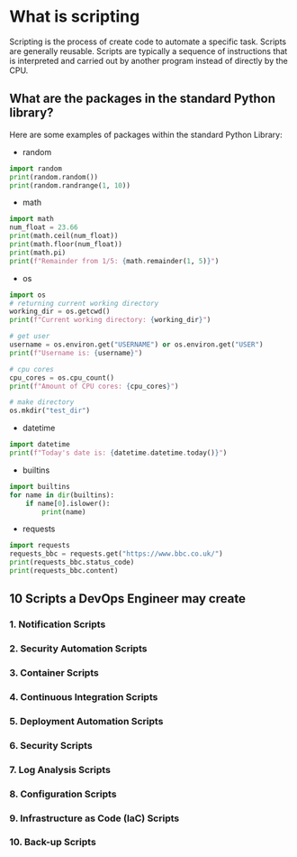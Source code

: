# What is scripting
Scripting is the process of create code to automate a specific task. Scripts are generally reusable.
Scripts are typically a sequence of instructions that is interpreted and carried out by another program
instead of directly by the CPU.

## What are the packages in the standard Python library?
Here are some examples of packages within the standard Python Library:
* random
```python
import random
print(random.random())
print(random.randrange(1, 10))
```
* math
```python
import math
num_float = 23.66
print(math.ceil(num_float))
print(math.floor(num_float))
print(math.pi)
print(f"Remainder from 1/5: {math.remainder(1, 5)}")
```
* os
```python
import os
# returning current working directory
working_dir = os.getcwd()
print(f"Current working directory: {working_dir}")

# get user
username = os.environ.get("USERNAME") or os.environ.get("USER")
print(f"Username is: {username}")

# cpu cores
cpu_cores = os.cpu_count()
print(f"Amount of CPU cores: {cpu_cores}")

# make directory
os.mkdir("test_dir")
```
* datetime
```python
import datetime
print(f"Today's date is: {datetime.datetime.today()}")
```
* builtins
```python
import builtins
for name in dir(builtins):
    if name[0].islower():
        print(name)
```
* requests
```python
import requests
requests_bbc = requests.get("https://www.bbc.co.uk/")
print(requests_bbc.status_code)
print(requests_bbc.content)
```

## 10 Scripts a DevOps Engineer may create
### 1. Notification Scripts

### 2. Security Automation Scripts

### 3. Container Scripts

### 4. Continuous Integration Scripts

### 5. Deployment Automation Scripts

### 6. Security Scripts

### 7. Log Analysis Scripts

### 8. Configuration Scripts

### 9. Infrastructure as Code (IaC) Scripts

### 10. Back-up Scripts


